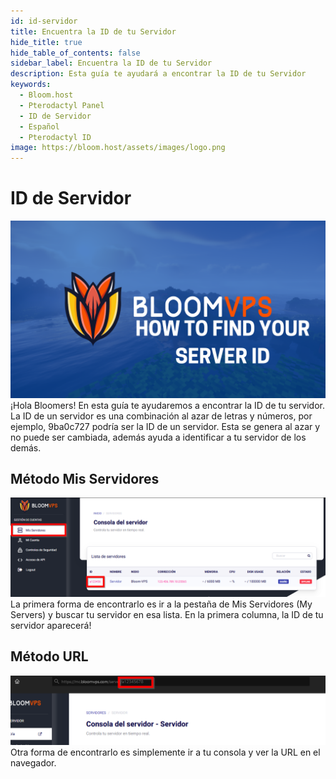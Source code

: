 ```yaml
---
id: id-servidor
title: Encuentra la ID de tu Servidor
hide_title: true
hide_table_of_contents: false
sidebar_label: Encuentra la ID de tu Servidor
description: Esta guía te ayudará a encontrar la ID de tu Servidor
keywords:
  - Bloom.host
  - Pterodactyl Panel
  - ID de Servidor
  - Español
  - Pterodactyl ID
image: https://bloom.host/assets/images/logo.png
---
```

# ID de Servidor
![Bloom.host Server ID](../../../../../static/img/server-id/serverid1.png)
¡Hola Bloomers! En esta guía te ayudaremos a encontrar la ID de tu servidor. La ID de un servidor es una combinación al azar de letras y números, por ejemplo, 9ba0c727 podría ser la ID de un servidor. Esta se genera al azar y no puede ser cambiada, además ayuda a identificar a tu servidor de los demás.

## Método Mis Servidores
![Bloom.host Server ID](../../img/server-id/server-id2.png)
La primera forma de encontrarlo es ir a la pestaña de Mis Servidores (My Servers) y buscar tu servidor en esa lista. En la primera columna, la ID de tu servidor aparecerá!

## Método URL
![Bloom.host Server ID](../../img/server-id/server-id3.png)
Otra forma de encontrarlo es simplemente ir a tu consola y ver la URL en el navegador. 
